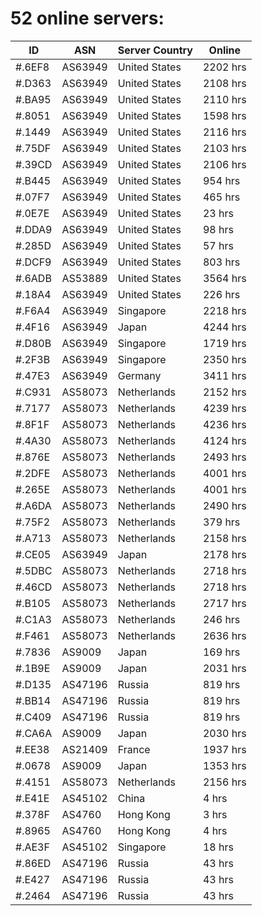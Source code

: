 # 52 online servers:

| ID | ASN | Server Country | Online |
| ------ | ------ | ------ | ------ |
| #.6EF8 | AS63949 | United States | 2202 hrs |
| #.D363 | AS63949 | United States | 2108 hrs |
| #.BA95 | AS63949 | United States | 2110 hrs |
| #.8051 | AS63949 | United States | 1598 hrs |
| #.1449 | AS63949 | United States | 2116 hrs |
| #.75DF | AS63949 | United States | 2103 hrs |
| #.39CD | AS63949 | United States | 2106 hrs |
| #.B445 | AS63949 | United States | 954 hrs |
| #.07F7 | AS63949 | United States | 465 hrs |
| #.0E7E | AS63949 | United States | 23 hrs |
| #.DDA9 | AS63949 | United States | 98 hrs |
| #.285D | AS63949 | United States | 57 hrs |
| #.DCF9 | AS63949 | United States | 803 hrs |
| #.6ADB | AS53889 | United States | 3564 hrs |
| #.18A4 | AS63949 | United States | 226 hrs |
| #.F6A4 | AS63949 | Singapore | 2218 hrs |
| #.4F16 | AS63949 | Japan | 4244 hrs |
| #.D80B | AS63949 | Singapore | 1719 hrs |
| #.2F3B | AS63949 | Singapore | 2350 hrs |
| #.47E3 | AS63949 | Germany | 3411 hrs |
| #.C931 | AS58073 | Netherlands | 2152 hrs |
| #.7177 | AS58073 | Netherlands | 4239 hrs |
| #.8F1F | AS58073 | Netherlands | 4236 hrs |
| #.4A30 | AS58073 | Netherlands | 4124 hrs |
| #.876E | AS58073 | Netherlands | 2493 hrs |
| #.2DFE | AS58073 | Netherlands | 4001 hrs |
| #.265E | AS58073 | Netherlands | 4001 hrs |
| #.A6DA | AS58073 | Netherlands | 2490 hrs |
| #.75F2 | AS58073 | Netherlands | 379 hrs |
| #.A713 | AS58073 | Netherlands | 2158 hrs |
| #.CE05 | AS63949 | Japan | 2178 hrs |
| #.5DBC | AS58073 | Netherlands | 2718 hrs |
| #.46CD | AS58073 | Netherlands | 2718 hrs |
| #.B105 | AS58073 | Netherlands | 2717 hrs |
| #.C1A3 | AS58073 | Netherlands | 246 hrs |
| #.F461 | AS58073 | Netherlands | 2636 hrs |
| #.7836 | AS9009 | Japan | 169 hrs |
| #.1B9E | AS9009 | Japan | 2031 hrs |
| #.D135 | AS47196 | Russia | 819 hrs |
| #.BB14 | AS47196 | Russia | 819 hrs |
| #.C409 | AS47196 | Russia | 819 hrs |
| #.CA6A | AS9009 | Japan | 2030 hrs |
| #.EE38 | AS21409 | France | 1937 hrs |
| #.0678 | AS9009 | Japan | 1353 hrs |
| #.4151 | AS58073 | Netherlands | 2156 hrs |
| #.E41E | AS45102 | China | 4 hrs |
| #.378F | AS4760 | Hong Kong | 3 hrs |
| #.8965 | AS4760 | Hong Kong | 4 hrs |
| #.AE3F | AS45102 | Singapore | 18 hrs |
| #.86ED | AS47196 | Russia | 43 hrs |
| #.E427 | AS47196 | Russia | 43 hrs |
| #.2464 | AS47196 | Russia | 43 hrs |

